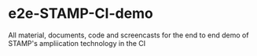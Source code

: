 # e2e-STAMP-CI-demo
All material, documents, code and screencasts for the end to end demo of STAMP's ampliication technology in the CI
